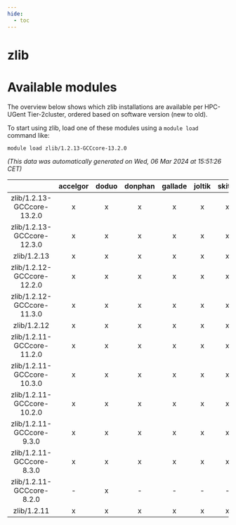 ```yaml
---
hide:
  - toc
---
```


zlib
====

# Available modules


The overview below shows which zlib installations are available per HPC-UGent Tier-2cluster, ordered based on software version (new to old).

To start using zlib, load one of these modules using a `module load` command like:

```shell
module load zlib/1.2.13-GCCcore-13.2.0
```

*(This data was automatically generated on Wed, 06 Mar 2024 at 15:51:26 CET)*  

| |accelgor|doduo|donphan|gallade|joltik|skitty|
| :---: | :---: | :---: | :---: | :---: | :---: | :---: |
|zlib/1.2.13-GCCcore-13.2.0|x|x|x|x|x|x|
|zlib/1.2.13-GCCcore-12.3.0|x|x|x|x|x|x|
|zlib/1.2.13|x|x|x|x|x|x|
|zlib/1.2.12-GCCcore-12.2.0|x|x|x|x|x|x|
|zlib/1.2.12-GCCcore-11.3.0|x|x|x|x|x|x|
|zlib/1.2.12|x|x|x|x|x|x|
|zlib/1.2.11-GCCcore-11.2.0|x|x|x|x|x|x|
|zlib/1.2.11-GCCcore-10.3.0|x|x|x|x|x|x|
|zlib/1.2.11-GCCcore-10.2.0|x|x|x|x|x|x|
|zlib/1.2.11-GCCcore-9.3.0|x|x|x|x|x|x|
|zlib/1.2.11-GCCcore-8.3.0|x|x|x|x|x|x|
|zlib/1.2.11-GCCcore-8.2.0|-|x|-|-|-|-|
|zlib/1.2.11|x|x|x|x|x|x|
